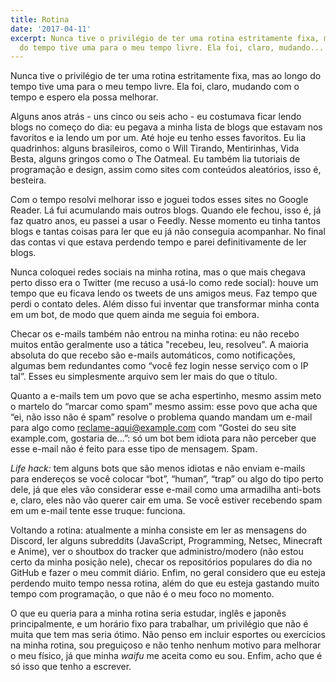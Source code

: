 ```yaml
---
title: Rotina
date: '2017-04-11'
excerpt: Nunca tive o privilégio de ter uma rotina estritamente fixa, mas ao longo
  do tempo tive uma para o meu tempo livre. Ela foi, claro, mudando...
---
```




Nunca tive o privilégio de ter uma rotina estritamente fixa, mas ao longo do tempo tive uma para o meu tempo livre. Ela foi, claro, mudando com o tempo e espero ela possa melhorar.

Alguns anos atrás - uns cinco ou seis acho - eu costumava ficar lendo blogs no começo do dia: eu pegava a minha lista de blogs que estavam nos favoritos e ia lendo um por um. Até hoje eu tenho esses favoritos. Eu lia quadrinhos: alguns brasileiros, como o Will Tirando, Mentirinhas, Vida Besta, alguns gringos como o The Oatmeal. Eu também lia tutoriais de programação e design, assim como sites com conteúdos aleatórios, isso é, besteira.

Com o tempo resolvi melhorar isso e joguei todos esses sites no Google Reader. Lá fui acumulando mais outros blogs. Quando ele fechou, isso é, já faz quatro anos, eu passei a usar o Feedly. Nesse momento eu tinha tantos blogs e tantas coisas para ler que eu já não conseguia acompanhar. No final das contas vi que estava perdendo tempo e parei definitivamente de ler blogs.

Nunca coloquei redes sociais na minha rotina, mas o que mais chegava perto disso era o Twitter (me recuso a usá-lo como rede social): houve um tempo que eu ficava lendo os tweets de uns amigos meus. Faz tempo que perdi o contato deles. Além disso fui inventar que transformar minha conta em um bot, de modo que quem ainda me seguia foi embora.

Checar os e-mails também não entrou na minha rotina: eu não recebo muitos então geralmente uso a tática "recebeu, leu, resolveu". A maioria absoluta do que recebo são e-mails automáticos, como notificações, algumas bem redundantes como “você fez login nesse serviço com o IP tal”. Esses eu simplesmente arquivo sem ler mais do que o título.

Quanto a e-mails tem um povo que se acha espertinho, mesmo assim meto o martelo do “marcar como spam” mesmo assim: esse povo que acha que “ei, não isso não é spam” resolve o problema quando mandam um e-mail para algo como reclame-aqui@example.com com “Gostei do seu site example.com, gostaria de...”: só um bot bem idiota para não perceber que esse e-mail não é feito para esse tipo de mensagem. Spam.

*Life hack:* tem alguns bots que são menos idiotas e não enviam e-mails para endereços se você colocar “bot”, “human”, “trap” ou algo do tipo perto dele, já que eles vão considerar esse e-mail como uma armadilha anti-bots e, claro, eles não vão querer cair em uma. Se você estiver recebendo spam em um e-mail tente esse truque: funciona.

Voltando a rotina: atualmente a minha consiste em ler as mensagens do Discord, ler alguns subreddits (JavaScript, Programming, Netsec, Minecraft e Anime), ver o shoutbox do tracker que administro/modero (não estou certo da minha posição nele), checar os repositórios populares do dia no GitHub e fazer o meu commit diário. Enfim, no geral considero que eu esteja perdendo muito tempo nessa rotina, além do que eu esteja gastando muito tempo com programação, o que não é o meu foco no momento.

O que eu queria para a minha rotina seria estudar, inglês e japonês principalmente, e um horário fixo para trabalhar, um privilégio que não é muita que tem mas seria ótimo. Não penso em incluir esportes ou exercícios na minha rotina, sou preguiçoso e não tenho nenhum motivo para melhorar o meu físico, já que minha *waifu* me aceita como eu sou. Enfim, acho que é só isso que tenho a escrever.